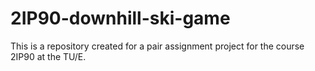 # 2IP90-downhill-ski-game
This is a repository created for a pair assignment project for the course 2IP90 at the TU/E. 
